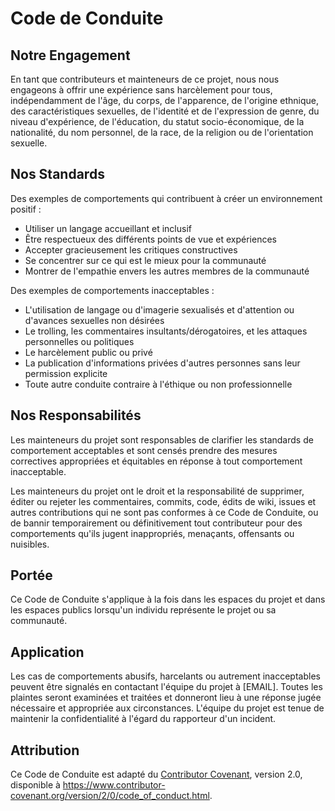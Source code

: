 # Code de Conduite

## Notre Engagement

En tant que contributeurs et mainteneurs de ce projet, nous nous engageons à offrir une expérience sans harcèlement pour tous, indépendamment de l'âge, du corps, de l'apparence, de l'origine ethnique, des caractéristiques sexuelles, de l'identité et de l'expression de genre, du niveau d'expérience, de l'éducation, du statut socio-économique, de la nationalité, du nom personnel, de la race, de la religion ou de l'orientation sexuelle.

## Nos Standards

Des exemples de comportements qui contribuent à créer un environnement positif :

* Utiliser un langage accueillant et inclusif
* Être respectueux des différents points de vue et expériences
* Accepter gracieusement les critiques constructives
* Se concentrer sur ce qui est le mieux pour la communauté
* Montrer de l'empathie envers les autres membres de la communauté

Des exemples de comportements inacceptables :

* L'utilisation de langage ou d'imagerie sexualisés et d'attention ou d'avances sexuelles non désirées
* Le trolling, les commentaires insultants/dérogatoires, et les attaques personnelles ou politiques
* Le harcèlement public ou privé
* La publication d'informations privées d'autres personnes sans leur permission explicite
* Toute autre conduite contraire à l'éthique ou non professionnelle

## Nos Responsabilités

Les mainteneurs du projet sont responsables de clarifier les standards de comportement acceptables et sont censés prendre des mesures correctives appropriées et équitables en réponse à tout comportement inacceptable.

Les mainteneurs du projet ont le droit et la responsabilité de supprimer, éditer ou rejeter les commentaires, commits, code, édits de wiki, issues et autres contributions qui ne sont pas conformes à ce Code de Conduite, ou de bannir temporairement ou définitivement tout contributeur pour des comportements qu'ils jugent inappropriés, menaçants, offensants ou nuisibles.

## Portée

Ce Code de Conduite s'applique à la fois dans les espaces du projet et dans les espaces publics lorsqu'un individu représente le projet ou sa communauté.

## Application

Les cas de comportements abusifs, harcelants ou autrement inacceptables peuvent être signalés en contactant l'équipe du projet à [EMAIL]. Toutes les plaintes seront examinées et traitées et donneront lieu à une réponse jugée nécessaire et appropriée aux circonstances. L'équipe du projet est tenue de maintenir la confidentialité à l'égard du rapporteur d'un incident.

## Attribution

Ce Code de Conduite est adapté du [Contributor Covenant][homepage], version 2.0, disponible à
https://www.contributor-covenant.org/version/2/0/code_of_conduct.html.

[homepage]: https://www.contributor-covenant.org